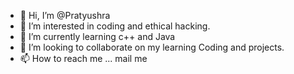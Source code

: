 - 👋 Hi, I’m @Pratyushra
- 👀 I’m interested in coding and ethical hacking.
- 🌱 I’m currently learning c++ and Java
- 💞️ I’m looking to collaborate on my learning Coding and projects.
- 📫 How to reach me ... mail me

<!---
Pratyushra/Pratyushra is a ✨ special ✨ repository because its `README.md` (this file) appears on your GitHub profile.
You can click the Preview link to take a look at your changes.
--->
